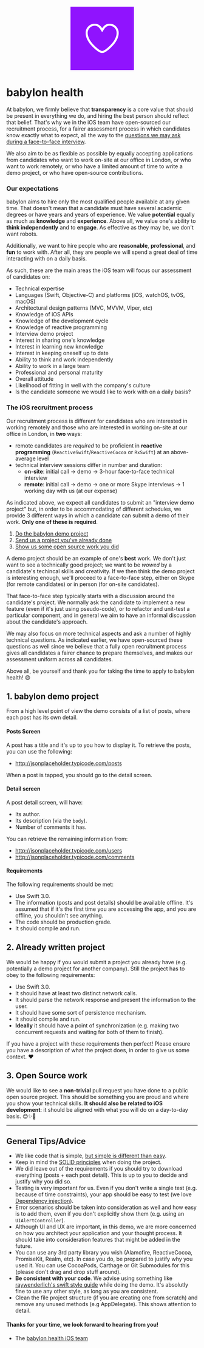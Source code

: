 <p align="center">
<img src="logo.png">
</p>


babylon health
==================================

At babylon, we firmly believe that **transparency** is a core value that should be present in everything we do, and hiring the best person should reflect that belief. That's why we in the iOS team have open-sourced our recruitment process, for a fairer assessment process in which candidates know exactly what to expect, all the way to the [questions we may ask during a face-to-face interview](https://github.com/Babylonpartners/iOS-Interview-Demo/blob/open_sourced_recruitment/questions.md).

We also aim to be as flexible as possible by equally accepting applications from candidates who want to work on-site at our office in London, or who want to work remotely, or who have a limited amount of time to write a demo project, or who have open-source contributions.

### Our expectations

babylon aims to hire only the most qualified people available at any given time. That doesn't mean that a candidate must have several academic degrees or have years and years of experience. We value **potential** equally as much as **knowledge** and **experience**. Above all, we value one's ability to **think independently** and to **engage**. As effective as they may be, we don't want robots.

Additionally, we want to hire people who are **reasonable**, **professional**, and **fun** to work with. After all, they are people we will spend a great deal of time interacting with on a daily basis.

As such, these are the main areas the iOS team will focus our assessment of candidates on:

- Technical expertise
 - Languages (Swift, Objective-C) and platforms (iOS, watchOS, tvOS, macOS)
 - Architectural design patterns (MVC, MVVM, Viper, etc)
 - Knowledge of iOS APIs
 - Knowledge of the development cycle
 - Knowledge of reactive programming
 - Interview demo project
- Interest in sharing one's knowledge
- Interest in learning new knowledge
- Interest in keeping oneself up to date
- Ability to think and work independently
- Ability to work in a large team
- Professional and personal maturity
- Overall attitude
- Likelihood of fitting in well with the company's culture
- Is the candidate someone we would like to work with on a daily basis?

### The iOS recruitment process

Our recruitment process is different for candidates who are interested in working remotely and those who are interested in working on-site at our office in London, in **two** ways:
- remote candidates are *required* to be proficient in **reactive programming** (`ReactiveSwift`/`ReactiveCocoa` or `RxSwift`) at an above-average level
- technical interview sessions differ in number and duration:
    * **on-site**: initial call -> demo -> 3-hour face-to-face technical interview
    * **remote**: initial call -> demo -> one or more Skype interviews -> 1 working day with us (at our expense)

As indicated above, we expect all candidates to submit an "interview demo project" but, in order to be accommodating of different schedules, we provide 3 different ways in which a candidate can submit a demo of their work. **Only one of these is required**.

1. [Do the babylon demo project](TODO)
2. [Send us a project you've already done](TODO)
3. [Show us some open source work you did](TODO)

A demo project should be an example of one's **best** work. We don't just want to see a technically good project; we want to be *wowed* by a candidate's techincal skills and creativity. If we then think the demo project is interesting enough, we'll proceed to a face-to-face step, either on Skype (for remote candidates) or in person (for on-site candidates).

That face-to-face step typically starts with a discussion around the candidate's project. We normally ask the candidate to implement a new feature (even if it's just using pseudo-code), or to refactor and unit-test a particular component, and in general we aim to have an informal discussion about the candidate's approach.

We may also focus on more technical aspects and ask a number of highly technical questions. As indicated earlier, we have open-sourced these questions as well since we believe that a fully open recruitment process gives all candidates a fairer chance to prepare themselves, and makes our assessment uniform across all candidates.

Above all, be yourself and thank you for taking the time to apply to babylon health! 😄

## 1. babylon demo project

From a high level point of view the demo consists of a list of posts, where each post has its own detail.

#### Posts Screen

A post has a title and it's up to you how to display it. To retrieve the posts, you can use the following:

* http://jsonplaceholder.typicode.com/posts

When a post is tapped, you should go to the detail screen.

#### Detail screen

A post detail screen, will have:

* Its author.
* Its description (via the `body`).
* Number of comments it has.

You can retrieve the remaining information from:

* http://jsonplaceholder.typicode.com/users
* http://jsonplaceholder.typicode.com/comments

#### Requirements

The following requirements should be met:

* Use Swift 3.0.
* The information (posts and post details) should be available offline. It's assumed that if it's the first time you are accessing the app, and you are offline, you shouldn't see anything.
* The code should be production grade.
* It should compile and run.

## 2. Already written project

We would be happy if you would submit a project you already have (e.g. potentially a demo project for another company). Still the project has to obey to the following requirements:

* Use Swift 3.0.
* It should have at least two distinct network calls.
* It should parse the network response and present the information to the user.
* It should have some sort of persistence mechanism.
* It should compile and run.
* **Ideally** it should have a point of synchronization (e.g. making two concurrent requests and waiting for both of them to finish).

If you have a project with these requirements then perfect! Please ensure you have a description of what the project does, in order to give us some context. ❤️

## 3. Open Source work

We would like to see a **non-trivial** pull request you have done to a public open source project. This should be something you are proud and where you show your technical skills. **It should also be related to iOS development**: it should be aligned with what you will do on a day-to-day basis. 😊✨🌳

---

## General Tips/Advice

* We like code that is simple, [but simple is different than easy](https://www.infoq.com/presentations/Simple-Made-Easy).
* Keep in mind the [SOLID principles](https://en.wikipedia.org/wiki/SOLID_(object-oriented_design)) when doing the project.
* We did leave out of the requirements if you should try to download everything (posts + each post detail). This is up to you to decide and justify why you did so.
* Testing is very important for us. Even if you don't write a single test (e.g. because of time constraints), your app should be easy to test (we love [Dependency injection](https://en.wikipedia.org/wiki/Dependency_inversion_principle)).
* Error scenarios should be taken into consideration as well and how easy is to add them, even if you don't explicitly show them (e.g. using an `UIAlertController`).
* Although UI and UX are important, in this demo, we are more concerned on how you architect your application and your thought process. It should take into consideration features that might be added in the future.
* You can use any 3rd party library you wish (Alamofire, ReactiveCocoa, PromiseKit, Realm, etc). In case you do, be prepared to justify why you used it. You can use CocoaPods, Carthage or Git Submodules for this (please don't drag and drop stuff around).
* **Be consistent with your code**. We advise using something like [raywenderlich's swift style guide](https://github.com/raywenderlich/swift-style-guide) while doing the demo. It's absolutly fine to use any other style, as long as you are consistent.
* Clean the file project structure (if you are creating one from scratch) and remove any unused methods (e.g AppDelegate). This shows attention to detail.

#### Thanks for your time, we look forward to hearing from you!
- The [babylon health iOS team](http://github.com/Babylonpartners)
